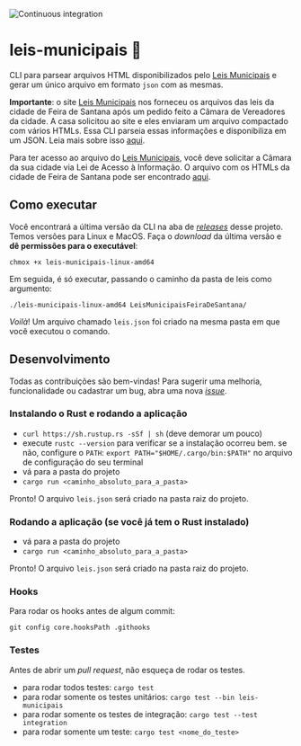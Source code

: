 ![Continuous integration](https://github.com/DadosAbertosDeFeira/leis-municipais/workflows/Continuous%20integration/badge.svg)

# leis-municipais 📖

CLI para parsear arquivos HTML disponibilizados pelo [Leis Municipais](https://www.leismunicipais.com.br)
e gerar um único arquivo em formato `json` com as mesmas.

**Importante**: o site [Leis Municipais](https://www.leismunicipais.com.br) nos forneceu os arquivos das
leis da cidade de Feira de Santana após um pedido feito a Câmara de Vereadores da cidade.
A casa solicitou ao site e eles enviaram um arquivo compactado com vários HTMLs. Essa CLI
parseia essas informações e disponibiliza em um JSON. Leia mais sobre isso [aqui](https://medium.com/@dadosabertosdefeira/acessando-todas-as-leis-do-leismunicipais-com-br-235c6719fecf).

Para ter acesso ao arquivo do [Leis Municipais](https://www.leismunicipais.com.br), você deve solicitar
a Câmara da sua cidade via Lei de Acesso à Informação. O arquivo com os HTMLs da cidade de Feira
de Santana pode ser encontrado [aqui](https://drive.google.com/open?id=1TRFx3bMMT7y5IDQ_DkgMVXHG_MLva133).

## Como executar

Você encontrará a última versão da CLI na aba de [_releases_](https://github.com/DadosAbertosDeFeira/leis-municipais/releases) desse projeto.
Temos versões para Linux e MacOS. Faça o _download_ da última versão e
**dê permissões para o executável**:

```
chmox +x leis-municipais-linux-amd64
```

Em seguida, é só executar, passando o caminho da pasta de leis como argumento:

```
./leis-municipais-linux-amd64 LeisMunicipaisFeiraDeSantana/
```

_Voilà_! Um arquivo chamado `leis.json` foi criado na mesma pasta em que você
executou o comando.

## Desenvolvimento

Todas as contribuições são bem-vindas! Para sugerir uma melhoria, funcionalidade ou cadastrar
um bug, abra uma nova [_issue_](https://github.com/DadosAbertosDeFeira/leis-municipais/issues).

### Instalando o Rust e rodando a aplicação

* `curl https://sh.rustup.rs -sSf | sh` (deve demorar um pouco)
* execute `rustc --version` para verificar se a instalação ocorreu bem. se não,
configure o `PATH`: `export PATH="$HOME/.cargo/bin:$PATH"` no arquivo de configuração do seu
terminal
* vá para a pasta do projeto
* `cargo run <caminho_absoluto_para_a_pasta>`

Pronto! O arquivo `leis.json` será criado na pasta raiz do projeto.

### Rodando a aplicação (se você já tem o Rust instalado)

* vá para a pasta do projeto
* `cargo run <caminho_absoluto_para_a_pasta>`

Pronto! O arquivo `leis.json` será criado na pasta raiz do projeto.

### Hooks

Para rodar os hooks antes de algum commit:

`git config core.hooksPath .githooks`

### Testes

Antes de abrir um _pull request_, não esqueça de rodar os testes.

* para rodar todos testes: `cargo test`
* para rodar somente os testes unitários: `cargo test --bin leis-municipais`
* para rodar somente os testes de integração: `cargo test --test integration`
* para rodar somente um teste: `cargo test <nome_do_teste>`

